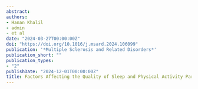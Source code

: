 ```yaml
---
abstract:  
authors:
- Hanan Khalil
- admin
- et al
date: "2024-03-27T00:00:00Z"
doi: "https://doi.org/10.1016/j.msard.2024.106099"
publication: '*Multiple Sclerosis and Related Disorders*'
publication_short: ""
publication_types:
- "2"
publishDate: "2024-12-01T00:00:00Z"
title: Factors Affecting the Quality of Sleep and Physical Activity Participation of Multiple Sclerosis (MS) Patients A Path Analysis
---
```



